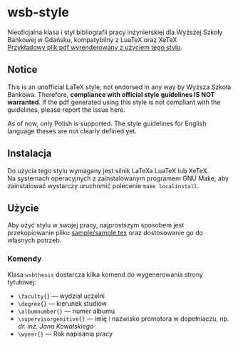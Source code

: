 # wsb-style
Nieoficjalna klasa i styl bibliografii pracy inżynierskiej dla Wyższej Szkoły Bankowej w Gdańsku, kompatybilny z LuaTeX oraz XeTeX\
[Przykładowy plik pdf wyrenderowany z użyciem tego stylu](https://github.com/nawordar/wsb-style/blob/master/sample/sample.pdf).

## Notice
This is an unofficial LaTeX style, not endorsed in any way by Wyższa Szkoła Bankowa.
Therefore, **compliance with official style guidelines IS NOT warranted**.
If the pdf generated using this style is not compliant with the guidelines, please report the issue here.

As of now, only Polish is supported. The style guidelines for English language theses are not clearly defined yet.

## Instalacja
Do użycia tego stylu wymagany jest silnik LaTeXa LuaTeX lub XeTeX.\
Na systemach operacyjnych z zainstalowanym programem GNU Make, aby zainstalować wystarczy uruchomić polecenie `make localinstall`.

## Użycie
Aby użyć stylu w swojej pracy, najprostszym sposobem jest przekopiowanie pliku [sample/sample.tex](https://github.com/nawordar/wsb-style/blob/master/sample/sample.tex) oraz dostosowanie go do własnych potrzeb.

### Komendy
Klasa `wsbthesis` dostarcza kilka komend do wygenerowania strony tytułowej:
- `\faculty{}` — wydział uczelni
- `\degree{}` — kierunek studiów
- `\albumnumber{}` — numer albumu
- `\supervisorgenitive{}` — imię i nazwisko promotora w dopełniaczu, np. _dr. inż. Jana Kowalskiego_
- `\wyear{}` — Rok napisania pracy
